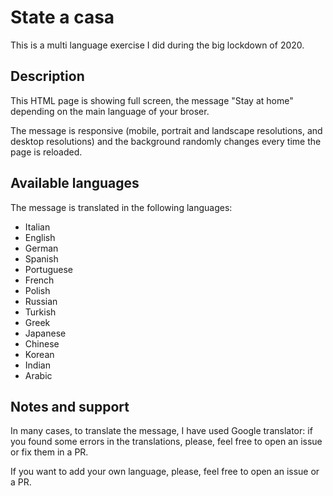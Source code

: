 # State a casa

This is a multi language exercise I did during the big lockdown of 2020.

## Description

This HTML page is showing full screen, the message "Stay at home" depending on the main language of your broser.

The message is responsive (mobile, portrait and landscape resolutions, and desktop resolutions) and the background randomly changes every time the page is reloaded.

## Available languages

The message is translated in the following languages:

- Italian
- English
- German
- Spanish
- Portuguese
- French
- Polish
- Russian
- Turkish
- Greek
- Japanese
- Chinese
- Korean
- Indian
- Arabic

## Notes and support

In many cases, to translate the message, I have used Google translator: if you found some errors in the translations, please, feel free to open an issue or fix them in a PR.

If you want to add your own language, please, feel free to open an issue or a PR.
